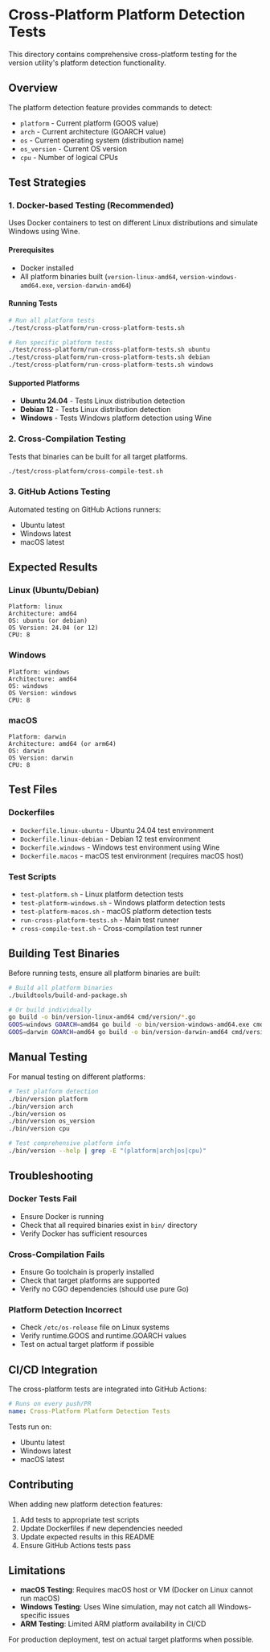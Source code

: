 # Cross-Platform Platform Detection Tests

This directory contains comprehensive cross-platform testing for the version utility's platform detection functionality.

## Overview

The platform detection feature provides commands to detect:
- `platform` - Current platform (GOOS value)
- `arch` - Current architecture (GOARCH value) 
- `os` - Current operating system (distribution name)
- `os_version` - Current OS version
- `cpu` - Number of logical CPUs

## Test Strategies

### 1. Docker-based Testing (Recommended)

Uses Docker containers to test on different Linux distributions and simulate Windows using Wine.

#### Prerequisites
- Docker installed
- All platform binaries built (`version-linux-amd64`, `version-windows-amd64.exe`, `version-darwin-amd64`)

#### Running Tests

```bash
# Run all platform tests
./test/cross-platform/run-cross-platform-tests.sh

# Run specific platform tests
./test/cross-platform/run-cross-platform-tests.sh ubuntu
./test/cross-platform/run-cross-platform-tests.sh debian
./test/cross-platform/run-cross-platform-tests.sh windows
```

#### Supported Platforms
- **Ubuntu 24.04** - Tests Linux distribution detection
- **Debian 12** - Tests Linux distribution detection
- **Windows** - Tests Windows platform detection using Wine

### 2. Cross-Compilation Testing

Tests that binaries can be built for all target platforms.

```bash
./test/cross-platform/cross-compile-test.sh
```

### 3. GitHub Actions Testing

Automated testing on GitHub Actions runners:
- Ubuntu latest
- Windows latest  
- macOS latest

## Expected Results

### Linux (Ubuntu/Debian)
```
Platform: linux
Architecture: amd64
OS: ubuntu (or debian)
OS Version: 24.04 (or 12)
CPU: 8
```

### Windows
```
Platform: windows
Architecture: amd64
OS: windows
OS Version: windows
CPU: 8
```

### macOS
```
Platform: darwin
Architecture: amd64 (or arm64)
OS: darwin
OS Version: darwin
CPU: 8
```

## Test Files

### Dockerfiles
- `Dockerfile.linux-ubuntu` - Ubuntu 24.04 test environment
- `Dockerfile.linux-debian` - Debian 12 test environment
- `Dockerfile.windows` - Windows test environment using Wine
- `Dockerfile.macos` - macOS test environment (requires macOS host)

### Test Scripts
- `test-platform.sh` - Linux platform detection tests
- `test-platform-windows.sh` - Windows platform detection tests
- `test-platform-macos.sh` - macOS platform detection tests
- `run-cross-platform-tests.sh` - Main test runner
- `cross-compile-test.sh` - Cross-compilation test runner

## Building Test Binaries

Before running tests, ensure all platform binaries are built:

```bash
# Build all platform binaries
./buildtools/build-and-package.sh

# Or build individually
go build -o bin/version-linux-amd64 cmd/version/*.go
GOOS=windows GOARCH=amd64 go build -o bin/version-windows-amd64.exe cmd/version/*.go
GOOS=darwin GOARCH=amd64 go build -o bin/version-darwin-amd64 cmd/version/*.go
```

## Manual Testing

For manual testing on different platforms:

```bash
# Test platform detection
./bin/version platform
./bin/version arch
./bin/version os
./bin/version os_version
./bin/version cpu

# Test comprehensive platform info
./bin/version --help | grep -E "(platform|arch|os|cpu)"
```

## Troubleshooting

### Docker Tests Fail
- Ensure Docker is running
- Check that all required binaries exist in `bin/` directory
- Verify Docker has sufficient resources

### Cross-Compilation Fails
- Ensure Go toolchain is properly installed
- Check that target platforms are supported
- Verify no CGO dependencies (should use pure Go)

### Platform Detection Incorrect
- Check `/etc/os-release` file on Linux systems
- Verify runtime.GOOS and runtime.GOARCH values
- Test on actual target platform if possible

## CI/CD Integration

The cross-platform tests are integrated into GitHub Actions:

```yaml
# Runs on every push/PR
name: Cross-Platform Platform Detection Tests
```

Tests run on:
- Ubuntu latest
- Windows latest
- macOS latest

## Contributing

When adding new platform detection features:

1. Add tests to appropriate test scripts
2. Update Dockerfiles if new dependencies needed
3. Update expected results in this README
4. Ensure GitHub Actions tests pass

## Limitations

- **macOS Testing**: Requires macOS host or VM (Docker on Linux cannot run macOS)
- **Windows Testing**: Uses Wine simulation, may not catch all Windows-specific issues
- **ARM Testing**: Limited ARM platform availability in CI/CD

For production deployment, test on actual target platforms when possible.

